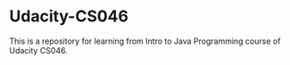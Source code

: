 # Udacity-CS046
This is a repository for learning from Intro to Java Programming course of Udacity CS046. 
